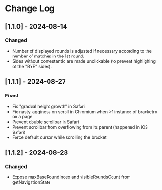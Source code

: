 # Change Log

## [1.1.0] - 2024-08-14

### Changed

- Number of displayed rounds is adjusted if necessary according to the number of matches in the 1st round.
- Sides without contestantId are made unclickable (to prevent highlighing of the "BYE" sides).

## [1.1.1] - 2024-08-27

### Fixed

- Fix "gradual height growth" in Safari
- Fix nasty lagginess on scroll in Chromium when >1 instance of bracketry on a page
- Prevent double scrollbar in Safari
- Prevent scrollbar from overflowing from its parent (happened in iOS Safari)
- Force default cursor while scrolling the bracket

## [1.1.2] - 2024-08-28

### Changed

- Expose maxBaseRoundIndex and visibleRoundsCount from getNavigationState

